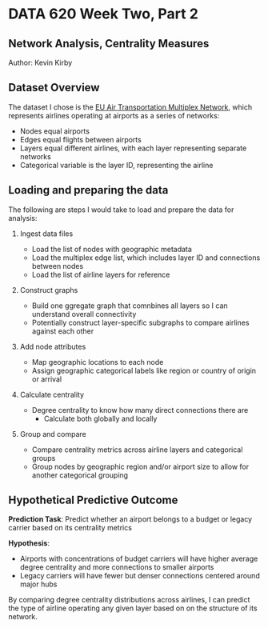 # DATA 620 Week Two, Part 2
## Network Analysis, Centrality Measures

Author: Kevin Kirby

## Dataset Overview

The dataset I chose is the [EU Air Transportation Multiplex Network](https://manliodedomenico.com/data.php), which represents airlines operating at airports as a series of networks:

* Nodes equal airports
* Edges equal flights between airports
* Layers equal different airlines, with each layer representing separate networks
* Categorical variable is the layer ID, representing the airline

## Loading and preparing the data

The following are steps I would take to load and prepare the data for analysis:

1. Ingest data files
   * Load the list of nodes with geographic metadata
   * Load the multiplex edge list, which includes layer ID and connections between nodes
   * Load the list of airline layers for reference

2. Construct graphs
   * Build one ggregate graph that comnbines all layers so I can understand overall connectivity
   * Potentially construct layer-specific subgraphs to compare airlines against each other

3. Add node attributes
   * Map geographic locations to each node
   * Assign  geographic categorical labels like region or country of origin or arrival

4. Calculate centrality
   * Degree centrality to know how many direct connections there are
        * Calculate both globally and locally 

5. Group and compare
   * Compare centrality metrics across airline layers and categorical groups
   * Group nodes by geographic region and/or airport size to allow for another categorical grouping


## Hypothetical Predictive Outcome

**Prediction Task**:
Predict whether an airport belongs to a budget or legacy carrier based on its centrality metrics

**Hypothesis**:
* Airports with concentrations of budget carriers will have higher average degree centrality and more connections to smaller airports
* Legacy carriers will have fewer but denser connections centered around major hubs

By comparing degree centrality distributions across airlines, I can predict the type of airline operating any given layer based on on the structure of its network.
